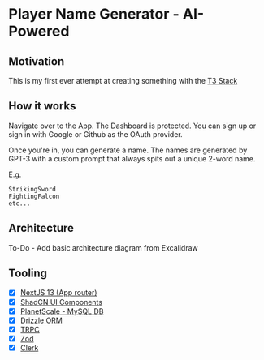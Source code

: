 # Player Name Generator - AI-Powered

## Motivation

This is my first ever attempt at creating something with the [T3 Stack](https://create.t3.gg/)

## How it works

Navigate over to the App. The Dashboard is protected. You can sign up or sign in with Google or Github as the OAuth provider.

Once you're in, you can generate a name. The names are generated by GPT-3 with a custom prompt that always spits out a unique 2-word name.

E.g.

```
StrikingSword
FightingFalcon
etc...
```

## Architecture

To-Do - Add basic architecture diagram from Excalidraw

## Tooling

- [x] [NextJS 13 (App router)](https://nextjs.org/docs)
- [x] [ShadCN UI Components](https://ui.shadcn.com/)
- [x] [PlanetScale - MySQL DB](https://planetscale.com/)
- [x] [Drizzle ORM](https://orm.drizzle.team/)
- [x] [TRPC](https://trpc.io/)
- [x] [Zod](https://github.com/colinhacks/zod)
- [x] [Clerk](https://clerk.com/)
